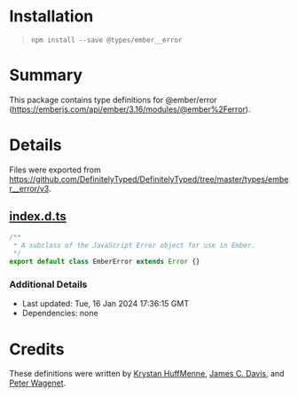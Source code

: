 # Installation
> `npm install --save @types/ember__error`

# Summary
This package contains type definitions for @ember/error (https://emberjs.com/api/ember/3.16/modules/@ember%2Ferror).

# Details
Files were exported from https://github.com/DefinitelyTyped/DefinitelyTyped/tree/master/types/ember__error/v3.
## [index.d.ts](https://github.com/DefinitelyTyped/DefinitelyTyped/tree/master/types/ember__error/v3/index.d.ts)
````ts
/**
 * A subclass of the JavaScript Error object for use in Ember.
 */
export default class EmberError extends Error {}

````

### Additional Details
 * Last updated: Tue, 16 Jan 2024 17:36:15 GMT
 * Dependencies: none

# Credits
These definitions were written by [Krystan HuffMenne](https://github.com/gitKrystan), [James C. Davis](https://github.com/jamescdavis), and [Peter Wagenet](https://github.com/wagenet).
